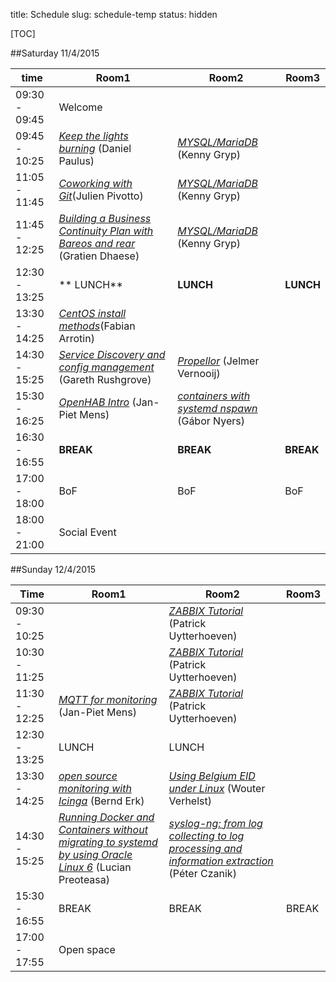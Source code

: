 title: Schedule
slug: schedule-temp
status: hidden

[TOC]


##Saturday 11/4/2015

| time          | Room1                                                                                             |    Room2                                                                  |   Room3               |
|---------------|---------------------------------------------------------------------------------------------------|---------------------------------------------------------------------------|-----------------------|
|09:30 - 09:45  | Welcome                                                                                           |                                                                           |                       |
|09:45 - 10:25  | [_Keep the lights burning_](keep_lights_burning.html) (Daniel Paulus)                             |  [_MYSQL/MariaDB_]() (Kenny Gryp)                                         |                       |
|11:05 - 11:45  | [_Coworking with Git_](git_coworking.html)(Julien Pivotto)                                        |  [_MYSQL/MariaDB_]() (Kenny Gryp)                                         |                       |
|11:45 - 12:25  | [_Building a Business Continuity Plan with Bareos and rear_]() (Gratien Dhaese)                   |  [_MYSQL/MariaDB_]() (Kenny Gryp)                                         |                       |
|12:30 - 13:25  | ** LUNCH**                                                                                        | **LUNCH**                                                                 | **LUNCH**             |
|13:30 - 14:25  | [_CentOS install methods_](centos_install_methods.html)(Fabian Arrotin)                           |                                                                           |                       |
|14:30 - 15:25  | [_Service Discovery and config management_](service_discovery_cfgmgmt.html) (Gareth Rushgrove)    | [_Propellor_](propellor.html) (Jelmer Vernooij)                           |                       |
|15:30 - 16:25  | [_OpenHAB Intro_](openhab_intro.html) (Jan-Piet Mens)                                             | [_containers with systemd nspawn_](containers_nspawn.html) (Gábor Nyers)  |                       |
|16:30 - 16:55  | **BREAK**                                                                                         | **BREAK**                                                                 | **BREAK**             |
|17:00 - 18:00  | BoF                                                                                               | BoF                                                                       | BoF                   |
|18:00 - 21:00  | Social Event |

##Sunday 12/4/2015

| Time          | Room1                                                                                                     | Room2            | Room3 |
|---------------|-----------------------------------------------------------------------------------------------------------|------------------|-------|
|09:30 - 10:25  |                                                                                                           | [_ZABBIX Tutorial_](zabbix_tut.html) (Patrick Uytterhoeven)
|10:30 - 11:25  |                                                                                                           | [_ZABBIX Tutorial_](zabbix_tut.html) (Patrick Uytterhoeven)
|11:30 - 12:25  | [_MQTT for monitoring_](mqtt_monitoring.html) (Jan-Piet Mens)                                             | [_ZABBIX Tutorial_](zabbix_tut.html) (Patrick Uytterhoeven)
|12:30 - 13:25  | LUNCH                                                                                                     | LUNCH
|13:30 - 14:25  | [_open source monitoring with Icinga_](icinga_monitoring.html) (Bernd Erk)                                | [_Using Belgium EID under Linux_](beid_linux.html) (Wouter Verhelst)
|14:30 - 15:25  | [_Running Docker and Containers without migrating to systemd by using Oracle Linux 6_](docker_oracle.html) (Lucian Preoteasa) | [_syslog-ng: from log collecting to log processing and information extraction_](syslog_ng.html) (Péter Czanik)| |
|15:30 - 16:55  | BREAK | BREAK | BREAK |
|17:00 - 17:55  | Open space |
